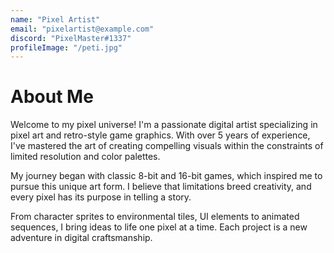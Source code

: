 ```yaml
---
name: "Pixel Artist"
email: "pixelartist@example.com"
discord: "PixelMaster#1337"
profileImage: "/peti.jpg"
---
```


# About Me

Welcome to my pixel universe! I'm a passionate digital artist specializing in pixel art and retro-style game graphics. With over 5 years of experience, I've mastered the art of creating compelling visuals within the constraints of limited resolution and color palettes.

My journey began with classic 8-bit and 16-bit games, which inspired me to pursue this unique art form. I believe that limitations breed creativity, and every pixel has its purpose in telling a story.

From character sprites to environmental tiles, UI elements to animated sequences, I bring ideas to life one pixel at a time. Each project is a new adventure in digital craftsmanship.
